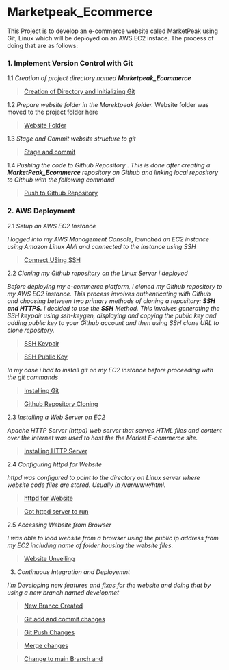 # Marketpeak_Ecommerce
This Project is to develop an e-commerce website caled MarketPeak using Git, Linux which will be deployed on an AWS EC2 instace. 
The process of doing that are as follows:

### 1. Implement Version Control with Git
  
 1.1 *Creation of project directory named **Marketpeak_Ecommerce***

   > [Creation of Directory and Initializing Git](./IMG/1.%20Creation%20and%20Initiazing%20git.png)

1.2 *Prepare website folder in the Marektpeak folder.* Website folder was moved to the project folder here

   >[Website Folder](./IMG/2.%20Website%20folder.png)

1.3 *Stage and Commit website structure to git*

   >[Stage and commit](./IMG/3.%20Stage%20and%20Commit%20.png)

1.4 *Pushing the code to Github Repository*
    . *This is done after creating a **MarketPeak_Ecommerce** repository on Github and linking local repository to Github with the following command*

  > [Push to Github Repository](./IMG/4.%20Push%20to%20GitHub%20Repository.png)

### 2. AWS Deployment

2.1 *Setup an AWS EC2 Instance*

*I logged into my AWS Management Console, launched an EC2 instance using Amazon Linux AMI and connected to the instance using SSH*

> [Connect USing SSH](./IMG/5.%20Connecting%20EC2%20Instance.png)

2.2 *Cloning my Github repository on the Linux Server i deployed* 

*Before deploying my e-commerce platform, i cloned my Github repository to my AWS EC2 instance. This process involves authenticating with Github and choosing between two primary methods of cloning a repository: **SSH and HTTPS.** I decided to use the **SSH** Method. This involves generating the SSH keypair using ssh-keygen, displaying and copying the public key and adding public key to your Github account and then using SSH clone URL to clone repository.*

> [SSH Keypair](./IMG/6.%20SSH%20Keypair.png)

> [SSH Public Key](./IMG/8.%20SSH%20Public%20Key.png)

*In my case i had to install git on my EC2 instance before proceeding with the git commands*

> [Installing Git](./IMG/9.%20Install%20Git%20before%20cloning%20.png)

> [Github Repository Cloning](./IMG/10.%20Github%20Cloning.png)

2.3 *Installing a Web Server on EC2*

*Apache HTTP Server (httpd) web server that serves HTML files and content over the internet was used to host the the Market E-commerce site.*

> [Installing HTTP Server](./IMG/11.%20Install%20HTTP%20Server%20(httpd).png)

2.4 *Configuring httpd for Website*

*httpd was configured to point to the directory on Linux server where website code files are stored. Usually in /var/www/html.*

> [httpd for Website](./IMG/12.%20Configure%20httpd%20for%20Website.png)

> [Got httpd server to run](./IMG/rename%20folder.png)

2.5 *Accessing Website from Browser*

*I was able to load website from a browser using the public ip address from my EC2 including name of folder housing the website files.*

> [Website Unveiling](./IMG/13.%20Website%20page.png)

3. *Continuous Integration and Deployemnt*

*I'm Developing new features and fixes for the website and doing that by using a new branch named developmet*

> [New Brancc Created ](./IMG/14.%20New%20Branch.png)

>[Git add and commit changes](./IMG/15.%20Git%20add%20and%20commit%20.png)

> [Git Push Changes](./IMG/16.%20Git%20push.png)

> [Merge changes](./IMG/17.%20To%20mend%20changes.png)

> [Change to main Branch and ](./IMG/18.%20To%20change%20to%20Main%20branch.png)


  

